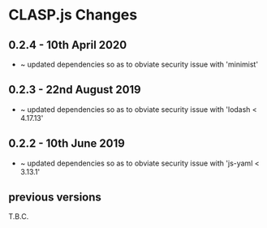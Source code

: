 # **CLASP.js** Changes <!-- omit in toc -->


## 0.2.4 - 10th April 2020

* ~ updated dependencies so as to obviate security issue with 'minimist'


## 0.2.3 - 22nd August 2019

* ~ updated dependencies so as to obviate security issue with 'lodash < 4.17.13'


## 0.2.2 - 10th June 2019

* ~ updated dependencies so as to obviate security issue with 'js-yaml < 3.13.1'


## previous versions

T.B.C.


<!-- ########################### end of file ########################### -->

